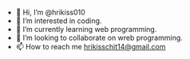 - 👋 Hi, I’m @hrikiss010
- 👀 I’m interested in coding.
- 🌱 I’m currently learning web programming.
- 💞️ I’m looking to collaborate on wreb programming.
- 📫 How to reach me hrikisschit14@gmail.com


<!---
hrikiss010/hrikiss010 is a ✨ special ✨ repository because its `README.md` (this file) appears on your GitHub profile.
You can click the Preview link to take a look at your changes.
--->
